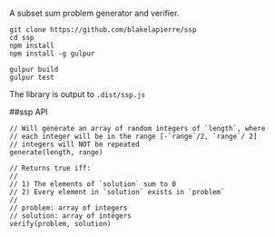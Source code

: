 A subset sum problem generator and verifier.

````
git clone https://github.com/blakelapierre/ssp
cd ssp
npm install
npm install -g gulpur

gulpur build
gulpur test
````

The library is output to `.dist/ssp.js`

##ssp API

    // Will generate an array of random integers of `length`, where
    // each integer will be in the range [-`range`/2, `range`/ 2]
    // integers will NOT be repeated
    generate(length, range)

    // Returns true iff:
    //
    // 1) The elements of `solution` sum to 0
    // 2) Every element in `solution` exists in `problem`
    //
    // problem: array of integers
    // solution: array of integers
    verify(problem, solution)
